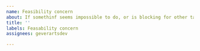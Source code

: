 ```yaml
---
name: Feasibility concern
about: If somethinf seems impossible to do, or is blocking for other tasks
title: ''
labels: Feasability concern
assignees: geverartsdev

---
```



